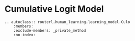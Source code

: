 # Cumulative Logit Model

```{eval-rst}
.. autoclass:: routerl.human_learning.learning_model.Culo
    :members:
    :exclude-members: _private_method
    :no-index:
```